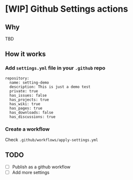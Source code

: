 # [WIP] Github Settings actions

## Why
TBD
## How it works

### Add `settings.yml` file in your `.github` repo

```
repository:
  name: setting-demo
  description: This is just a demo test
  private: true
  has_issues: false
  has_projects: true
  has_wiki: true
  has_pages: true
  has_downloads: false
  has_discussions: true
```

### Create a workflow

Check `.github/workflows/apply-settings.yml`


## TODO
- [ ] Publish as a github workflow
- [ ] Add more settings 